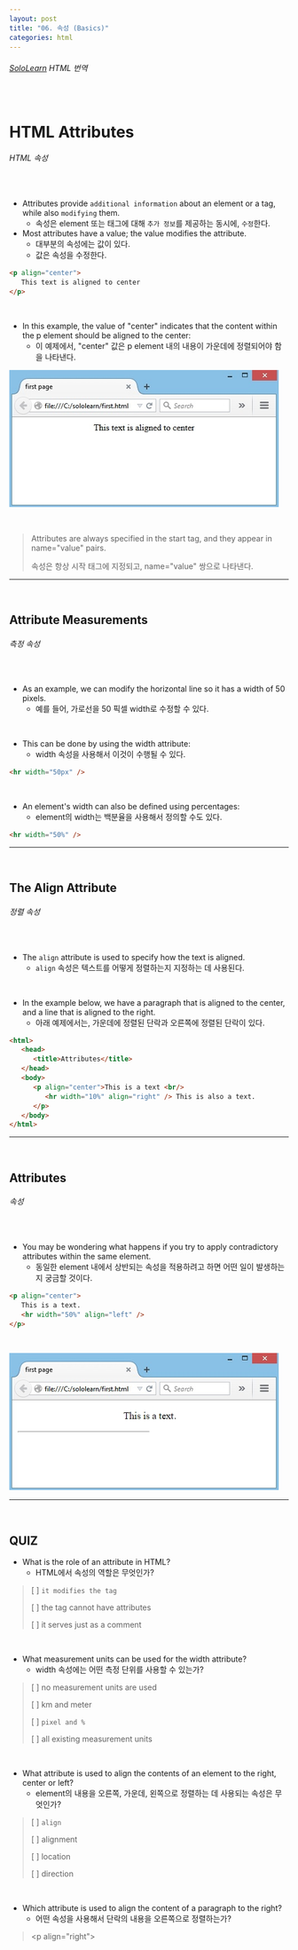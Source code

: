 ```yaml
---
layout: post
title: "06. 속성 (Basics)"
categories: html
---
```


###### [SoloLearn](https://www.sololearn.com/) HTML 번역

<br>

# HTML Attributes

###### HTML 속성

<br>

- Attributes provide `additional information` about an element or a tag, while also `modifying` them.
  - 속성은 element 또는 태그에 대해 `추가 정보`를 제공하는 동시에, `수정`한다.
- Most attributes have a value; the value modifies the attribute.
  - 대부분의 속성에는 값이 있다.
  - 값은 속성을 수정한다.

```html
<p align="center">
   This text is aligned to center
</p>
```

<br>

- In this example, the value of "center" indicates that the content within the p element should be aligned to the center:
  - 이 예제에서, "center" 값은 p element 내의 내용이 가운데에 정렬되어야 함을 나타낸다.

![sololearn img](/assets/img/sololearn-html-basics-06-01.jpeg)

<br>

> Attributes are always specified in the start tag, and they appear in name="value" pairs.
>
> 속성은 항상 시작 태그에 지정되고, name="value" 쌍으로 나타낸다.

------

<br>

## Attribute Measurements

###### 측정 속성

<br>

- As an example, we can modify the horizontal line so it has a width of 50 pixels.
  - 예를 들어, 가로선을 50 픽셀 width로 수정할 수 있다.

<br>

- This can be done by using the width attribute:
  - width 속성을 사용해서 이것이 수행될 수 있다.

```html
<hr width="50px" />
```

<br>

- An element's width can also be defined using percentages:
  - element의 width는 백분율을 사용해서 정의할 수도 있다.

```html
<hr width="50%" />
```

------

<br>

## The Align Attribute

###### 정렬 속성

<br>

- The `align` attribute is used to specify how the text is aligned.
  - `align` 속성은 텍스트를 어떻게 정렬하는지 지정하는 데 사용된다.

<br>

- In the example below, we have a paragraph that is aligned to the center, and a line that is aligned to the right.
  - 아래 예제에서는, 가운데에 정렬된 단락과 오른쪽에 정렬된 단락이 있다.

```html
<html>
   <head>
      <title>Attributes</title>
   </head>
   <body>
      <p align="center">This is a text <br/>
         <hr width="10%" align="right" /> This is also a text.
      </p>
   </body>
</html>
```

------

<br>

## Attributes

###### 속성

<br>

- You may be wondering what happens if you try to apply contradictory attributes within the same element.
  - 동일한 element 내에서 상반되는 속성을 적용하려고 하면 어떤 일이 발생하는지 궁금할 것이다.

```html
<p align="center">
   This is a text.
   <hr width="50%" align="left" />
</p>
```

<br>

![sololearn img](/assets/img/sololearn-html-basics-06-02.png)

------

<br>

## QUIZ

- What is the role of an attribute in HTML?
  - HTML에서 속성의 역할은 무엇인가?

> [ ] `it modifies the tag`
>
> [ ] the tag cannot have attributes
>
> [ ] it serves just as a comment

<br>

- What measurement units can be used for the width attribute?
  - width 속성에는 어떤 측정 단위를 사용할 수 있는가?

> [ ] no measurement units are used
>
> [ ] km and meter
>
> [ ] `pixel and %`
>
> [ ] all existing measurement units

<br>

- What attribute is used to align the contents of an element to the right, center or left?
  - element의 내용을 오른쪽, 가운데, 왼쪽으로 정렬하는 데 사용되는 속성은 무엇인가?

> [ ] `align`
>
> [ ] alignment
>
> [ ] location
>
> [ ] direction

<br>

- Which attribute is used to align the content of a paragraph to the right?
  - 어떤 속성을 사용해서 단락의 내용을 오른쪽으로 정렬하는가?

> \<p align="right">

<br>